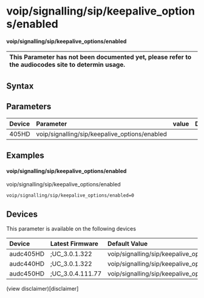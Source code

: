 ﻿---
description: voip/signalling/sip/keepalive_options/enabled
search: false
---

# voip/signalling/sip/keepalive_options/enabled

#### voip/signalling/sip/keepalive_options/enabled


| This Parameter has not been documented yet, please refer to the audiocodes site to determin usage.  | 
| :--- |

## Syntax

## Parameters
|Device|Parameter|value|Description|
|:---|:---|:---|:---|
| 405HD | voip/signalling/sip/keepalive_options/enabled |  |  |

## Examples
#### voip/signalling/sip/keepalive_options/enabled

voip/signalling/sip/keepalive_options/enabled

```
voip/signalling/sip/keepalive_options/enabled=0
```

## Devices
This parameter is available on the following devices

| Device | Latest Firmware | Default Value |
|:---|:---|:---|
| audc405HD | ;UC_3.0.1.322 | voip/signalling/sip/keepalive_options/enabled=0 
| audc440HD | ;UC_3.0.1.322 | voip/signalling/sip/keepalive_options/enabled=0 
| audc450HD | ;UC_3.0.4.111.77 | voip/signalling/sip/keepalive_options/enabled=0 

(view disclaimer)[disclaimer]
